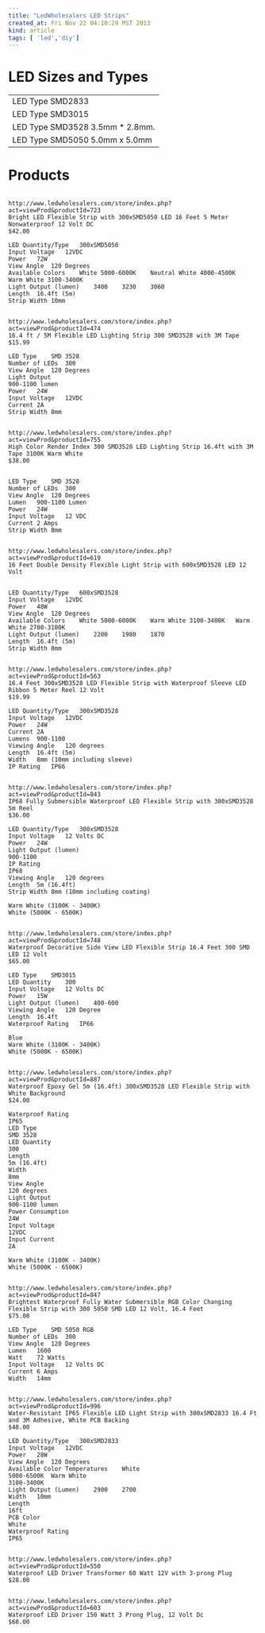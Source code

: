 ```yaml
---
title: "LedWholesalers LED Strips"
created_at: Fri Nov 22 04:10:29 MST 2013
kind: article
tags: [ 'led','diy']
---
```


# LED Sizes and Types

<table>
  <tr><td>LED Type	SMD2833</td></tr>
  <tr><td>LED Type	SMD3015</td></tr>
  <tr><td>LED Type	SMD3528 3.5mm * 2.8mm.</td></tr>
  <tr><td>LED Type	SMD5050 5.0mm x 5.0mm</td></tr>
</table>

# Products

<pre><code>
http://www.ledwholesalers.com/store/index.php?act=viewProd&productId=723
Bright LED Flexible Strip with 300xSMD5050 LED 16 Feet 5 Meter Nonwaterproof 12 Volt DC
$42.00

LED Quantity/Type	300xSMD5050
Input Voltage	12VDC
Power	72W
View Angle	120 Degrees
Available Colors	White 5000-6000K	Neutral White 4000-4500K	Warm White 3100-3400K
Light Output (lumen)	3400	3230	3060
Length	16.4ft (5m)
Strip Width	10mm
</code></pre>

<pre><code>
http://www.ledwholesalers.com/store/index.php?act=viewProd&productId=474
16.4 ft / 5M Flexible LED Lighting Strip 300 SMD3528 with 3M Tape
$15.99

LED Type	SMD 3528
Number of LEDs	300
View Angle	120 Degrees
Light Output
900-1100 lumen
Power	24W
Input Voltage	12VDC
Current	2A
Strip Width	8mm
</code></pre>

<pre><code>
http://www.ledwholesalers.com/store/index.php?act=viewProd&productId=755
High Color Render Index 300 SMD3528 LED Lighting Strip 16.4ft with 3M Tape 3100K Warm White
$38.00


LED Type	SMD 3528
Number of LEDs	300
View Angle	120 Degrees
Lumen	900-1100 Lumen
Power	24W
Input Voltage	12 VDC
Current	2 Amps
Strip Width	8mm
</code></pre>

<pre><code>
http://www.ledwholesalers.com/store/index.php?act=viewProd&productId=619
16 Feet Double Density Flexible Light Strip with 600xSMD3528 LED 12 Volt


LED Quantity/Type	600xSMD3528
Input Voltage	12VDC
Power	48W
View Angle	120 Degrees
Available Colors	White 5000-6000K	Warm White 3100-3400K	Warm White 2700-3100K
Light Output (lumen)	2200	1980	1870
Length	16.4ft (5m)
Strip Width	8mm
</code></pre>

<pre><code>
http://www.ledwholesalers.com/store/index.php?act=viewProd&productId=563
16.4 Feet 300xSMD3528 LED Flexible Strip with Waterproof Sleeve LED Ribbon 5 Meter Reel 12 Volt
$19.99

LED Quantity/Type	300xSMD3528
Input Voltage	12VDC
Power	24W
Current	2A
Lumens	900-1100
Viewing Angle	120 degrees
Length	16.4ft (5m)
Width	8mm (10mm including sleeve)
IP Rating	IP66
</code></pre>

<pre><code>
http://www.ledwholesalers.com/store/index.php?act=viewProd&productId=843
IP68 Fully Submersible Waterproof LED Flexible Strip with 300xSMD3528 5m Reel
$36.00

LED Quantity/Type	300xSMD3528
Input Voltage	12 Volts DC
Power	24W
Light Output (lumen)
900-1100
IP Rating
IP68
Viewing Angle	120 degrees
Length	5m (16.4ft)
Strip Width	8mm (10mm including coating)

Warm White (3100K - 3400K)
White (5000K - 6500K)
</code></pre>

<pre><code>
http://www.ledwholesalers.com/store/index.php?act=viewProd&productId=748
Waterproof Decorative Side View LED Flexible Strip 16.4 Feet 300 SMD LED 12 Volt
$65.00

LED Type	SMD3015
LED Quantity	300
Input Voltage	12 Volts DC
Power	15W
Light Output (lumen)	400-600
Viewing Angle	120 Degree
Length	16.4ft
Waterproof Rating	IP66

Blue
Warm White (3100K - 3400K)
White (5000K - 6500K)
</code></pre>

<pre><code>
http://www.ledwholesalers.com/store/index.php?act=viewProd&productId=887
Waterproof Epoxy Gel 5m (16.4ft) 300xSMD3528 LED Flexible Strip with White Background
$24.00

Waterproof Rating
IP65
LED Type
SMD 3528
LED Quantity
300
Length
5m (16.4ft)
Width
8mm
View Angle
120 degrees
Light Output
900-1100 lumen
Power Consumption
24W
Input Voltage
12VDC
Input Current
2A

Warm White (3100K - 3400K)
White (5000K - 6500K)
</code></pre>

<pre><code>
http://www.ledwholesalers.com/store/index.php?act=viewProd&productId=847
Brightest Waterproof Fully Water Submersible RGB Color Changing Flexible Strip with 300 5050 SMD LED 12 Volt, 16.4 Feet
$75.00

LED Type	SMD 5050 RGB
Number of LEDs	300
View Angle	120 Degrees
Lumen	1600
Watt	72 Watts
Input Voltage	12 Volts DC
Current	6 Amps
Width	14mm
</code></pre>

<pre><code>
http://www.ledwholesalers.com/store/index.php?act=viewProd&productId=996
Water-Resistant IP65 Flexible LED Light Strip with 300xSMD2833 16.4 Ft and 3M Adhesive, White PCB Backing
$48.00

LED Quantity/Type	300xSMD2833
Input Voltage	12VDC
Power	28W
View Angle	120 Degrees
Available Color Temperatures	White
5000-6500K	Warm White
3100-3400K
Light Output (Lumen)	2900	2700
Width	10mm
Length
16ft
PCB Color
White
Waterproof Rating
IP65
</code></pre>

<pre><code>
http://www.ledwholesalers.com/store/index.php?act=viewProd&productId=550
Waterproof LED Driver Transformer 60 Watt 12V with 3-prong Plug
$28.00
</code></pre>

<pre><code>
http://www.ledwholesalers.com/store/index.php?act=viewProd&productId=603
Waterproof LED Driver 150 Watt 3 Prong Plug, 12 Volt Dc
$68.00
</code></pre>


